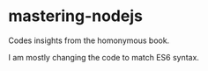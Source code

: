 # mastering-nodejs
Codes insights from the homonymous book.

I am mostly changing the code to match ES6 syntax.

